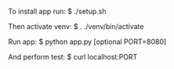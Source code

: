 To install app run: 
$ ./setup.sh

Then activate venv:
$ . ./venv/bin/activate

Run app:
$ python app.py [optional PORT=8080]

And perform test:
$ curl localhost:PORT
